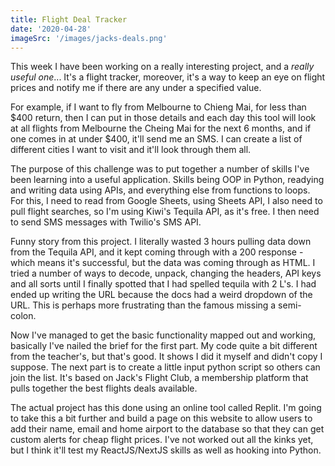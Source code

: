 ```yaml
---
title: Flight Deal Tracker
date: '2020-04-28'
imageSrc: '/images/jacks-deals.png'
---
```


This week I have been working on a really interesting project, and a *really useful one*... It's a flight tracker, moreover, it's a way to keep an eye on flight prices and notify me if there are any under a specified value. 

For example, if I want to fly from Melbourne to Chieng Mai, for less than $400 return, then I can put in those details and each day this tool will look at all flights from Melbourne the Cheing Mai for the next 6 months, and if one comes in at under $400, it'll send me an SMS. I can create a list of different cities I want to visit and it'll look through them all.

The purpose of this challenge was to put together a number of skills I've been learning into a useful application. Skills being OOP in Python, readying and writing data using APIs, and everything else from functions to loops. For this, I need to read from Google Sheets, using Sheets API, I also need to pull flight searches, so I'm using Kiwi's Tequila API, as it's free. I then need to send SMS messages with Twilio's SMS API. 

Funny story from this project. I literally wasted 3 hours pulling data down from the Tequila API, and it kept coming through with a 200 response - which means it's successful, but the data was coming through as HTML. I tried a number of ways to decode, unpack, changing the headers, API keys and all sorts until I finally spotted that I had spelled tequila with 2 L's. I had ended up writing the URL because the docs had a weird dropdown of the URL. This is perhaps more frustrating than the famous missing a semi-colon. 

Now I've managed to get the basic functionality mapped out and working, basically I've nailed the brief for the first part. My code quite a bit different from the teacher's, but that's good. It shows I did it myself and didn't copy I suppose. The next part is to create a little input python script so others can join the list. It's based on Jack's Flight Club, a membership platform that pulls together the best flights deals available.

The actual project has this done using an online tool called Replit. I'm going to take this a bit further and build a page on this website to allow users to add their name, email and home airport to the database so that they can get custom alerts for cheap flight prices. I've not worked out all the kinks yet, but I think it'll test my ReactJS/NextJS skills as well as hooking into Python. 